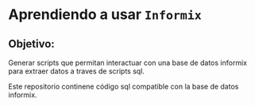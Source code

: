 # Aprendiendo a usar `Informix`

## Objetivo:
Generar scripts que permitan interactuar con una base de datos informix para extraer datos a traves de scripts sql.

Este repositorio continene código sql compatible con la base de datos informix.

